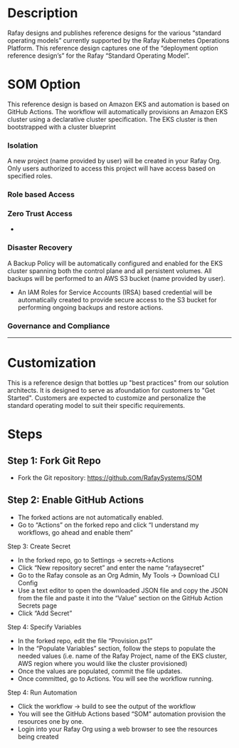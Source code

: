 # Description 
Rafay designs and publishes reference designs for the various “standard operating models” currently supported by the Rafay Kubernetes Operations Platform. This reference design captures one of the “deployment option reference design’s” for the Rafay “Standard Operating Model”. 

# SOM Option 
This reference design is based on Amazon EKS and automation is based on GitHub Actions. The workflow will automatically provisions an Amazon EKS cluster using a declarative cluster specification. The EKS cluster is then bootstrapped with a cluster blueprint

### Isolation 
A new project (name provided by user) will be created in your Rafay Org. Only users authorized to access this project will have access based on specified roles. 

### Role based Access



### Zero Trust Access
- 

### Disaster Recovery
A Backup Policy will be automatically configured and enabled for the EKS cluster spanning both the control plane and all persistent volumes. All backups will be performed to an AWS S3 bucket (name provided by user).  
- An IAM Roles for Service Accounts (IRSA) based credential will be automatically created to provide secure access to the S3 bucket for performing ongoing backups and restore actions. 

### Governance and Compliance



---

# Customization 
This is a reference design that bottles up "best practices" from our solution architects. It is designed to serve as afoundation for customers to "Get Started". Customers are expected to customize and personalize the standard operating model to suit their specific requirements. 


# Steps 

## Step 1: Fork Git Repo 

- Fork the Git repository: https://github.com/RafaySystems/SOM

## Step 2: Enable GitHub Actions 

- The forked actions are not automatically enabled. 
- Go to “Actions” on the forked repo and click “I understand my workflows, go ahead and enable them”

Step 3: Create Secret 

- In the forked repo, go to Settings -> secrets->Actions
- Click “New repository secret” and enter the name “rafaysecret”
- Go to the Rafay console as an Org Admin, My Tools -> Download CLI Config
- Use a text editor to open the downloaded JSON file and copy the JSON from the file and paste it into the “Value” section on the GitHub Action Secrets page
- Click “Add Secret”

Step 4: Specify Variables 

- In the forked repo, edit the file “Provision.ps1”
- In the “Populate Variables” section, follow the steps to populate the needed values (i.e. name of the Rafay Project, name of the EKS cluster, AWS region where you would like the cluster provisioned) 
- Once the values are populated, commit the file updates.
- Once committed, go to Actions.  You will see the workflow running.

Step 4: Run Automation 

- Click the workflow -> build to see the output of the workflow
- You will see the GitHub Actions based “SOM” automation provision the resources one by one. 
- Login into your Rafay Org using a web browser to see the resources being created
